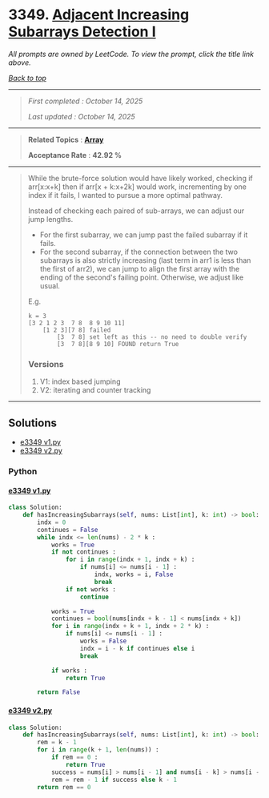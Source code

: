 # 3349. [Adjacent Increasing Subarrays Detection I](<https://leetcode.com/problems/adjacent-increasing-subarrays-detection-i>)

*All prompts are owned by LeetCode. To view the prompt, click the title link above.*

*[Back to top](<../README.md>)*

------

> *First completed : October 14, 2025*
>
> *Last updated : October 14, 2025*

------

> **Related Topics** : **[Array](<by_topic/Array.md>)**
>
> **Acceptance Rate** : **42.92 %**

------

> While the brute-force solution would have likely worked, checking if arr\[x:x+k\] then if arr\[x + k:x+2k\] would work, incrementing by one index if it fails, I wanted to pursue a more optimal pathway.
> 
> Instead of checking each paired of sub-arrays, we can adjust our jump lengths.
> 
> -   For the first subarray, we can jump past the failed subarray if it fails.
> -   For the second subarray, if the connection between the two subarrays is also strictly increasing (last term in arr1 is less than the first of arr2), we can jump to align the first array with the ending of the second's failing point. Otherwise, we adjust like usual.
> 
> E.g.
> 
> ```
> k = 3
> [3 2 1 2 3  7 8  8 9 10 11]
>     [1 2 3][7 8] failed
>         [3  7 8] set left as this -- no need to double verify
>         [3  7 8][8 9 10] FOUND return True
> ```
> 
> ### Versions
> 
> 1. V1: index based jumping
> 2. V2: iterating and counter tracking
> 

------

## Solutions

- [e3349 v1.py](<../my-submissions/e3349 v1.py>)
- [e3349 v2.py](<../my-submissions/e3349 v2.py>)
### Python
#### [e3349 v1.py](<../my-submissions/e3349 v1.py>)
```Python
class Solution:
    def hasIncreasingSubarrays(self, nums: List[int], k: int) -> bool:
        indx = 0
        continues = False
        while indx <= len(nums) - 2 * k :
            works = True
            if not continues :
                for i in range(indx + 1, indx + k) :
                    if nums[i] <= nums[i - 1] :
                        indx, works = i, False
                        break
                if not works :
                    continue

            works = True
            continues = bool(nums[indx + k - 1] < nums[indx + k])
            for i in range(indx + k + 1, indx + 2 * k) :
                if nums[i] <= nums[i - 1] :
                    works = False
                    indx = i - k if continues else i
                    break

            if works :
                return True

        return False
```

#### [e3349 v2.py](<../my-submissions/e3349 v2.py>)
```Python
class Solution:
    def hasIncreasingSubarrays(self, nums: List[int], k: int) -> bool:
        rem = k - 1
        for i in range(k + 1, len(nums)) :
            if rem == 0 :
                return True
            success = nums[i] > nums[i - 1] and nums[i - k] > nums[i - k - 1]
            rem = rem - 1 if success else k - 1
        return rem == 0
```


